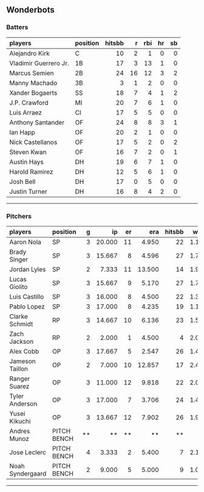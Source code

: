 ## Wonderbots

### Batters

 
|players               |position | hitsbb|  r| rbi| hr| sb| 
|:---------------------|:--------|------:|--:|---:|--:|--:| 
|Alejandro Kirk        |C        |     10|  2|   1|  0|  0| 
|Vladimir Guerrero Jr. |1B       |     17|  3|  13|  1|  0| 
|Marcus Semien         |2B       |     24| 16|  12|  3|  2| 
|Manny Machado         |3B       |      3|  1|   2|  0|  0| 
|Xander Bogaerts       |SS       |     18|  7|   4|  1|  2| 
|J.P. Crawford         |MI       |     20|  7|   6|  1|  0| 
|Luis Arraez           |CI       |     17|  5|   5|  0|  0| 
|Anthony Santander     |OF       |     24|  8|   8|  3|  1| 
|Ian Happ              |OF       |     20|  2|   1|  0|  0| 
|Nick Castellanos      |OF       |     17|  5|   2|  0|  2| 
|Steven Kwan           |OF       |     16|  7|   2|  0|  1| 
|Austin Hays           |DH       |     19|  6|   7|  1|  0| 
|Harold Ramirez        |DH       |     12|  5|   6|  1|  0| 
|Josh Bell             |DH       |     17|  0|   5|  0|  0| 
|Justin Turner         |DH       |     16|  8|   4|  2|  0| 


* * *

### Pitchers

 
|players          |position    |  g|     ip| er|    era| hitsbb|  whip| so|  w| sv| 
|:----------------|:-----------|--:|------:|--:|------:|------:|-----:|--:|--:|--:| 
|Aaron Nola       |SP          |  3| 20.000| 11|  4.950|     22| 1.100| 21|  1|  0| 
|Brady Singer     |SP          |  3| 15.667|  8|  4.596|     27| 1.723| 10|  1|  0| 
|Jordan Lyles     |SP          |  2|  7.333| 11| 13.500|     14| 1.909|  7|  0|  0| 
|Lucas Giolito    |SP          |  3| 15.667|  9|  5.170|     27| 1.723| 14|  1|  0| 
|Luis Castillo    |SP          |  3| 16.000|  8|  4.500|     22| 1.375| 23|  1|  0| 
|Pablo Lopez      |SP          |  3| 17.000|  8|  4.235|     19| 1.118| 21|  0|  0| 
|Clarke Schmidt   |RP          |  3| 14.667| 10|  6.136|     23| 1.568| 15|  1|  0| 
|Zach Jackson     |RP          |  2|  2.000|  1|  4.500|      4| 2.000|  3|  0|  0| 
|Alex Cobb        |OP          |  3| 17.667|  5|  2.547|     26| 1.472| 14|  2|  0| 
|Jameson Taillon  |OP          |  2|  7.000| 10| 12.857|     17| 2.429|  2|  0|  0| 
|Ranger Suarez    |OP          |  3| 11.000| 12|  9.818|     22| 2.000| 13|  0|  0| 
|Tyler Anderson   |OP          |  3| 17.000|  7|  3.706|     24| 1.412|  6|  1|  0| 
|Yusei Kikuchi    |OP          |  3| 13.667| 12|  7.902|     26| 1.902| 15|  0|  0| 
|Andres Munoz     |PITCH BENCH | **|     **| **|     **|     **|    **| **| **| **| 
|Jose Leclerc     |PITCH BENCH |  4|  3.333|  2|  5.400|      7| 2.100|  5|  0|  0| 
|Noah Syndergaard |PITCH BENCH |  2|  9.000|  5|  5.000|      9| 1.000|  9|  0|  0| 


* * *


